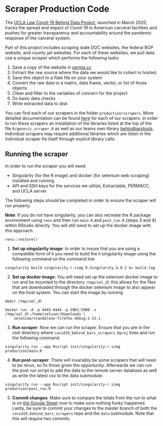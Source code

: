 # Scraper Production Code

The [UCLA Law Covid-19 Behind Data Project](http://covid19behindbars.org/), launched in March 2020, tracks the spread and impact of Covid-19 in American carceral facilities and pushes for greater transparency and accountability around the pandemic response of the carceral system.

Part of this project includes scraping state DOC websites, the federal BOP website, and county jail websites. For each of these websites, we pull data use a unique scraper which performs the following tasks

1. Save a copy of the website in [perma.cc](perma.cc)
2. Extract the raw source where the data we would like to collect is hosted. 
3. Save this object to a flate file on your system
4. Convert the raw data to a matrix, data frame, vector, or list of those objects 
5. Clean and filter to the variables of concern for the project
6. Do basic data checks
7. Write extracted data to disk

You can find each of our scrapers in the folder `production/scrapers`. More detailed documentation can be found [here](https://uclalawcovid19behindbars.github.io/covid19-behind-bars-public-docs/scraper_documentation/) for each of our scrapers. In order to run these scrapers an installation of the libraries listed at the top of the file `R/generic_scraper.R` as well as our teams own library [behindbarstools](https://github.com/uclalawcovid19behindbars/behindbarstools). Individual scrapers may require additional libraries which are listen in the individual scraper fie itself through explicit library calls.

## Running the scraper

In order to run the scraper you will need.

* Singularity (for the R image) and docker (for selenium web scraping) installed and running
* API and SSH keys for the services we utilize, Extractable, PERMACC, and UCLA server

The following steps should be completed in order to ensure the scraper will run properly. 

**Note**: If you do not have singularity, you can also recreate the R package environment using `renv` and then run `main.R` and `post_run.R` (steps 3 and 4) within RStudio directly. You will still need to set up the docker image with this approach. 

```
renv::restore()
```

1. **Set up singularity image**: In order to insure that you are using a compatible form of `R` you need to build the `R` singularity image using the following command on the command line

```
singularity build singularity-r.simg R.Singularity.4.0.2 &> build.log
```

2. **Set up docker image**: You will need set up the selenium docker image to run and be mounted to the directory `/tmp/sel_dl` this allows for the files that are downloaded through the docker selenium image to also appear on the host system. You can start the image by running

```
mkdir /tmp/sel_dl

docker run -d -p 4445:4444 -p 5901:5900 -v /tmp/sel_dl:/home/seluser/Downloads \
    selenium/standalone-firefox-debug:2.53.1
```

3. **Run scraper**: Now we can run the scraper. Ensure that you are in the root directory where `covid19_behind_bars_scrapers.Rproj` lives and run the following command.

```
singularity run --app Rscript init/singularity-r.simg production/main.R
```

4. **Run post-scraper**: There will invariably be some scrapers that will need to be rerun, so fix those given the opportunity. Afterwards we can run the post run script to add the data to the remote server database as well as write the latest csv to the data submodule. 

```
singularity run --app Rscript init/singularity-r.simg production/post_run.R
```

5. **Commit changes**: Make sure to compare the totals from the run to what is on [the Google Sheet](https://docs.google.com/spreadsheets/d/1X6uJkXXS-O6eePLxw2e4JeRtM41uPZ2eRcOA_HkPVTk/edit#gid=1641553906) now to make sure nothing funky happened. Lastly, be sure to commit your changes to the master branch of both the `covid19_behind_bars_scrapers` repo and the `data` submodule. Note that this will require two commits. 



